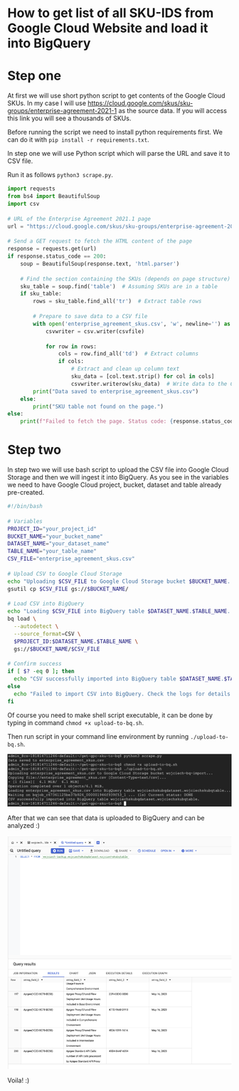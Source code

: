 # How to get list of all SKU-IDS from Google Cloud Website and load it into BigQuery

# Step one

At first we will use short python script to get contents of the Google Cloud SKUs. In my case I will use https://cloud.google.com/skus/sku-groups/enterprise-agreement-2021-1 as the source data. If you will access this link you will see a thousands of SKUs.

Before running the script we need to install python requirements first. We can do it with `pip install -r requirements.txt`.

In step one we will use Python script which will parse the URL and save it to CSV file.

Run it as follows `python3 scrape.py`.

```Python
import requests
from bs4 import BeautifulSoup
import csv

# URL of the Enterprise Agreement 2021.1 page
url = "https://cloud.google.com/skus/sku-groups/enterprise-agreement-2021-1"

# Send a GET request to fetch the HTML content of the page
response = requests.get(url)
if response.status_code == 200:
    soup = BeautifulSoup(response.text, 'html.parser')

    # Find the section containing the SKUs (depends on page structure)
    sku_table = soup.find('table')  # Assuming SKUs are in a table
    if sku_table:
        rows = sku_table.find_all('tr')  # Extract table rows

        # Prepare to save data to a CSV file
        with open('enterprise_agreement_skus.csv', 'w', newline='') as csvfile:
            csvwriter = csv.writer(csvfile)
            
            for row in rows:
                cols = row.find_all('td')  # Extract columns
                if cols:
                    # Extract and clean up column text
                    sku_data = [col.text.strip() for col in cols]
                    csvwriter.writerow(sku_data)  # Write data to the CSV file
        print("Data saved to enterprise_agreement_skus.csv")
    else:
        print("SKU table not found on the page.")
else:
    print(f"Failed to fetch the page. Status code: {response.status_code}")
```

# Step two
In step two we will use bash script to upload the CSV file into Google Cloud Storage and then we will ingest it into BigQuery. As you see in the variables we need to have Google Cloud project, bucket, dataset and table already pre-created.

```bash
#!/bin/bash

# Variables
PROJECT_ID="your_project_id"
BUCKET_NAME="your_bucket_name"
DATASET_NAME="your_dataset_name"
TABLE_NAME="your_table_name"
CSV_FILE="enterprise_agreement_skus.csv"

# Upload CSV to Google Cloud Storage
echo "Uploading $CSV_FILE to Google Cloud Storage bucket $BUCKET_NAME..."
gsutil cp $CSV_FILE gs://$BUCKET_NAME/

# Load CSV into BigQuery
echo "Loading $CSV_FILE into BigQuery table $DATASET_NAME.$TABLE_NAME..."
bq load \
  --autodetect \
  --source_format=CSV \
  $PROJECT_ID:$DATASET_NAME.$TABLE_NAME \
  gs://$BUCKET_NAME/$CSV_FILE

# Confirm success
if [ $? -eq 0 ]; then
  echo "CSV successfully imported into BigQuery table $DATASET_NAME.$TABLE_NAME."
else
  echo "Failed to import CSV into BigQuery. Check the logs for details."
fi
```
Of course you need to make shell script executable, it can be done by typing in command `chmod +x upload-to-bq.sh`.

Then run script in your command line environment by running `./upload-to-bq.sh`.

![Script executed in Google Cloud Shell](cloud_shell_execution.png)

After that we can see that data is uploaded to BigQuery and can be analyzed :)

![Data is uploaded to BigQuery](data_uploaded_to_bq.png)

Voila! :)
